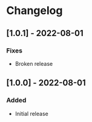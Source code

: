 # Changelog

## [1.0.1] - 2022-08-01
### Fixes
- Broken release

## [1.0.0] - 2022-08-01
### Added
- Initial release
